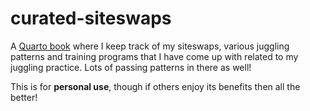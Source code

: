 # curated-siteswaps

A [Quarto book](https://bblodfon.github.io/curated-siteswaps/) where I keep track of my siteswaps, various juggling patterns and training programs that I have come up with related to my juggling practice.
Lots of passing patterns in there as well!

This is for **personal use**, though if others enjoy its benefits then all the better!
